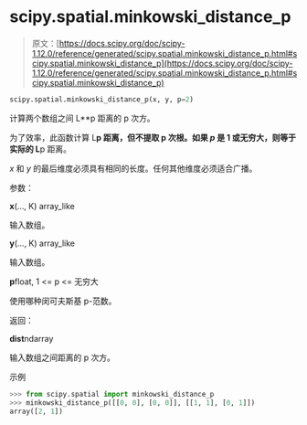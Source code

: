 # scipy.spatial.minkowski_distance_p

> 原文：[https://docs.scipy.org/doc/scipy-1.12.0/reference/generated/scipy.spatial.minkowski_distance_p.html#scipy.spatial.minkowski_distance_p](https://docs.scipy.org/doc/scipy-1.12.0/reference/generated/scipy.spatial.minkowski_distance_p.html#scipy.spatial.minkowski_distance_p)

```py
scipy.spatial.minkowski_distance_p(x, y, p=2)
```

计算两个数组之间 L**p 距离的 p 次方。

为了效率，此函数计算 L**p 距离，但不提取 p 次根。如果 *p* 是 1 或无穷大，则等于实际的 L**p 距离。

*x* 和 *y* 的最后维度必须具有相同的长度。任何其他维度必须适合广播。

参数：

**x**(…, K) array_like

输入数组。

**y**(…, K) array_like

输入数组。

**p**float, 1 <= p <= 无穷大

使用哪种闵可夫斯基 p-范数。

返回：

**dist**ndarray

输入数组之间距离的 p 次方。

示例

```py
>>> from scipy.spatial import minkowski_distance_p
>>> minkowski_distance_p([[0, 0], [0, 0]], [[1, 1], [0, 1]])
array([2, 1]) 
```
